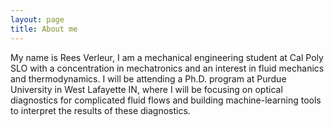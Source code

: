 ```yaml
---
layout: page
title: About me
---
```


My name is Rees Verleur, I am a mechanical engineering student at Cal Poly SLO with a concentration in mechatronics and an interest in fluid mechanics and thermodynamics. I will be attending a Ph.D. program at Purdue University in West Lafayette IN, where I will be focusing on optical diagnostics for complicated fluid flows and building machine-learning tools to interpret the results of these diagnostics. 
